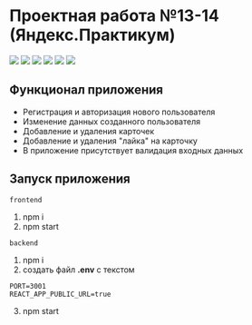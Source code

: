 # Проектная работа №13-14 (Яндекс.Практикум)

![](https://shields.io/badge/-HTML-orange) 
![](https://shields.io/badge/-CSS-blue)
![](https://shields.io/badge/-JavaScript-yellow)
![](https://shields.io/badge/-Node.js-3E863D)
![](https://shields.io/badge/-React-05D9FF)
![](https://shields.io/badge/-MongoDB-00E661)

## Функционал приложения 

* Регистрация и авторизация нового пользователя
* Изменение данных созданного пользователя
* Добавление и удаления карточек
* Добавление и удаления "лайка" на карточку
* В приложение присутствует валидация входных данных

## Запуск приложения

`frontend` 

1. npm i 
2. npm start

`backend`

1. npm i
2. создать файл **.env** с текстом
```
PORT=3001
REACT_APP_PUBLIC_URL=true
```
3. npm start
